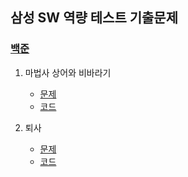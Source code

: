## 삼성 SW 역량 테스트 기출문제

### [백준](https://www.acmicpc.net/workbook/view/1152)
1. 마법사 상어와 비바라기
   - [문제](https://www.acmicpc.net/problem/21610)
   - [코드](./Samsung/B21610.py)
    
2. 퇴사
    - [문제](https://www.acmicpc.net/problem/14501)
    - [코드](./Samsung/B14501.py)
    
